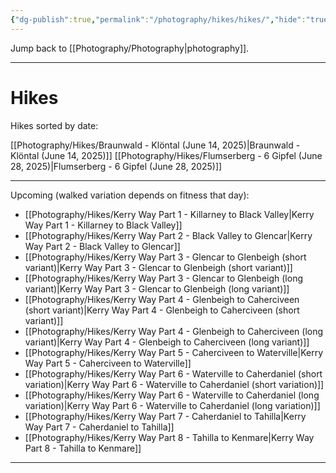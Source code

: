 ```yaml
---
{"dg-publish":true,"permalink":"/photography/hikes/hikes/","hide":"true","updated":"2025-06-28T22:55:52.278+02:00"}
---
```


Jump back to [[Photography/Photography\|photography]]. 

---
# Hikes
Hikes sorted by date:

[[Photography/Hikes/Braunwald - Klöntal (June 14, 2025)\|Braunwald - Klöntal (June 14, 2025)]]
[[Photography/Hikes/Flumserberg - 6 Gipfel (June 28, 2025)\|Flumserberg - 6 Gipfel (June 28, 2025)]]

---
Upcoming (walked variation depends on fitness that day): 
- [[Photography/Hikes/Kerry Way Part 1 - Killarney to Black Valley\|Kerry Way Part 1 - Killarney to Black Valley]]
- [[Photography/Hikes/Kerry Way Part 2 - Black Valley to Glencar\|Kerry Way Part 2 - Black Valley to Glencar]]
- [[Photography/Hikes/Kerry Way Part 3 - Glencar to Glenbeigh (short variant)\|Kerry Way Part 3 - Glencar to Glenbeigh (short variant)]]
- [[Photography/Hikes/Kerry Way Part 3 - Glencar to Glenbeigh (long variant)\|Kerry Way Part 3 - Glencar to Glenbeigh (long variant)]]
- [[Photography/Hikes/Kerry Way Part 4 - Glenbeigh to Caherciveen (short variant)\|Kerry Way Part 4 - Glenbeigh to Caherciveen (short variant)]]
- [[Photography/Hikes/Kerry Way Part 4 - Glenbeigh to Caherciveen (long variant)\|Kerry Way Part 4 - Glenbeigh to Caherciveen (long variant)]]
- [[Photography/Hikes/Kerry Way Part 5 - Caherciveen to Waterville\|Kerry Way Part 5 - Caherciveen to Waterville]]
- [[Photography/Hikes/Kerry Way Part 6 - Waterville to Caherdaniel (short variation)\|Kerry Way Part 6 - Waterville to Caherdaniel (short variation)]]
- [[Photography/Hikes/Kerry Way Part 6 - Waterville to Caherdaniel (long variation)\|Kerry Way Part 6 - Waterville to Caherdaniel (long variation)]]
- [[Photography/Hikes/Kerry Way Part 7 - Caherdaniel to Tahilla\|Kerry Way Part 7 - Caherdaniel to Tahilla]]
- [[Photography/Hikes/Kerry Way Part 8 - Tahilla to Kenmare\|Kerry Way Part 8 - Tahilla to Kenmare]]

---